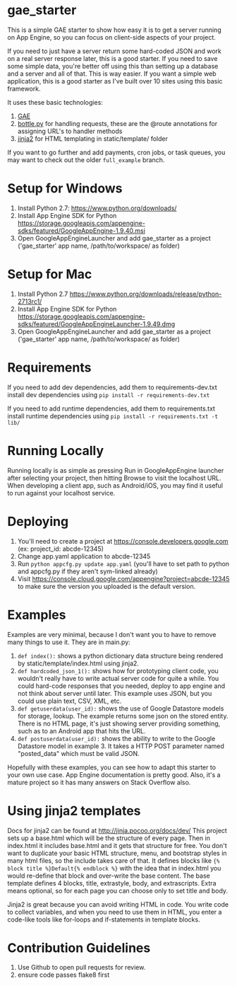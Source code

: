gae_starter
===========

This is a simple GAE starter to show how easy it is to get a server running on App Engine, so you can focus on client-side aspects of your project.

If you need to just have a server return some hard-coded JSON and work on a real server response later, this is a good starter.
If you need to save some simple data, you're better off using this than setting up a database and a server and all of that.  This is way easier.
If you want a simple web application, this is a good starter as I've built over 10 sites using this basic framework.

It uses these basic technologies:

1. [GAE](https://developers.google.com/appengine/)
2. [bottle.py](http://bottlepy.org/) for handling requests, these are the @route annotations for assigning URL's to handler methods
3. [jinja2](http://jinja.pocoo.org/docs/dev/) for HTML templating in static/template/ folder

If you want to go further and add payments, cron jobs, or task queues, you may want to check out the older `full_example` branch.

Setup for Windows
============
1. Install Python 2.7: https://www.python.org/downloads/ 
2. Install App Engine SDK for Python https://storage.googleapis.com/appengine-sdks/featured/GoogleAppEngine-1.9.40.msi
3. Open GoogleAppEngineLauncher and add gae_starter as a project ('gae_starter' app name, /path/to/workspace/ as folder)

Setup for Mac
============
1. Install Python 2.7 https://www.python.org/downloads/release/python-2713rc1/
2. Install App Engine SDK for Python https://storage.googleapis.com/appengine-sdks/featured/GoogleAppEngineLauncher-1.9.49.dmg
3. Open GoogleAppEngineLauncher and add gae_starter as a project ('gae_starter' app name, /path/to/workspace/ as folder)

Requirements
============
If you need to add dev dependencies, add them to requirements-dev.txt
install dev dependencies using `pip install -r requirements-dev.txt`

If you need to add runtime dependencies, add them to requirements.txt
install runtime dependencies using `pip install -r requirements.txt -t lib/`

Running Locally
============
Running locally is as simple as pressing Run in GoogleAppEngine launcher after selecting your project, then hitting
 Browse to visit the localhost URL.  When developing
 a client app, such as Android/iOS, you may find it useful to run against your localhost service. 

Deploying
============
1. You'll need to create a project at https://console.developers.google.com (ex: project_id: abcde-12345)
2. Change app.yaml application to abcde-12345
3. Run `python appcfg.py update app.yaml` (you'll have to set path to python and appcfg.py if they aren't sym-linked already)
4. Visit https://console.cloud.google.com/appengine?project=abcde-12345 to make sure the version you uploaded is the default version.

Examples
=======
Examples are very minimal, because I don't want you to have to remove many things to use it.  They are in main.py:
1. `def index():` shows a python dictionary data structure being rendered by static/template/index.html using jinja2.
2. `def hardcoded_json_1():` shows how for prototyping client code, you wouldn't really have to write actual server code
 for quite a while.  You could hard-code responses that you needed, deploy to app engine and not think about server until later.
 This example uses JSON, but you could use plain text, CSV, XML, etc.
3. `def getuserdata(user_id):` shows the use of Google Datastore models for storage, lookup.  The example returns some json on
 the stored entity.  There is no HTML page, it's just showing server providing something, such as to an Android app that hits the URL.
4. `def postuserdata(user_id):` shows the ability to write to the Google Datastore model in example 3.  It takes a HTTP POST parameter named
 "posted_data" which must be valid JSON.

Hopefully with these examples, you can see how to adapt this starter to your own use case.  App Engine documentation is pretty good.
Also, it's a mature project so it has many answers on Stack Overflow also.

Using jinja2 templates
=======
Docs for jinja2 can be found at http://jinja.pocoo.org/docs/dev/
This project sets up a base.html which will be the structure of every page.  Then in index.html it includes base.html and it gets
that structure for free.  You don't want to duplicate your basic HTML structure, menu, and bootstrap styles in many html files, so the
include takes care of that.
It defines blocks like `{% block title %}Default{% endblock %}` with the idea that in index.html you would re-define that block and over-write
the base content.  The base template defines 4 blocks, title, extrastyle, body, and extrascripts.  Extra means optional, so for each page you
can choose only to set title and body.    

Jinja2 is great because you can avoid writing HTML in code.
 You write code to collect variables, and when you need to use them in HTML,
 you enter a code-like tools like for-loops and if-statements in template blocks.

Contribution Guidelines
=======
1. Use Github to open pull requests for review.
2. ensure code passes flake8 first
